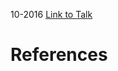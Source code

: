 

10-2016
[Link to Talk](https://www.churchofjesuschrist.org/study/general-conference/2016/10/sunday-afternoon-session?lang=eng)



# References
